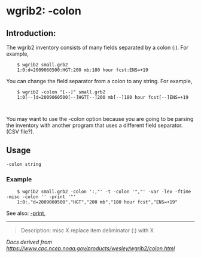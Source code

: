 # wgrib2: -colon

## Introduction:

The wgrib2 inventory consists of many fields separated by a colon (:). For example,

```
    $ wgrib2 small.grb2
    1:0:d=2009060500:HGT:200 mb:180 hour fcst:ENS=+19
```

You can change the field separator from a colon to any string. For example,

```
    $ wgrib2 -colon "[--]" small.grb2
    1:0[--]d=2009060500[--]HGT[--]200 mb[--]180 hour fcst[--]ENS=+19



```

You may want to use the -colon option because
you are going to be parsing the inventory with another program that uses
a different field separator. (CSV file?).

## Usage

```
-colon string
```

### Example

```
    $ wgrib2 small.grb2 -colon ':,"' -t -colon '","' -var -lev -ftime -misc -colon '' -print '"'
    1:0:,"d=2009060500","HGT","200 mb","180 hour fcst","ENS=+19"
```

See also:
[-print](./print.md),

---

> Description: misc X replace item deliminator (:) with X

_Docs derived from <https://www.cpc.ncep.noaa.gov/products/wesley/wgrib2/colon.html>_
